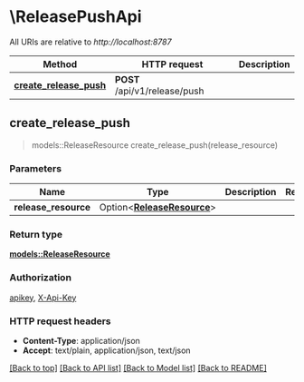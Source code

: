 # \ReleasePushApi

All URIs are relative to *http://localhost:8787*

Method | HTTP request | Description
------------- | ------------- | -------------
[**create_release_push**](ReleasePushApi.md#create_release_push) | **POST** /api/v1/release/push | 



## create_release_push

> models::ReleaseResource create_release_push(release_resource)


### Parameters


Name | Type | Description  | Required | Notes
------------- | ------------- | ------------- | ------------- | -------------
**release_resource** | Option<[**ReleaseResource**](ReleaseResource.md)> |  |  |

### Return type

[**models::ReleaseResource**](ReleaseResource.md)

### Authorization

[apikey](../README.md#apikey), [X-Api-Key](../README.md#X-Api-Key)

### HTTP request headers

- **Content-Type**: application/json
- **Accept**: text/plain, application/json, text/json

[[Back to top]](#) [[Back to API list]](../README.md#documentation-for-api-endpoints) [[Back to Model list]](../README.md#documentation-for-models) [[Back to README]](../README.md)

